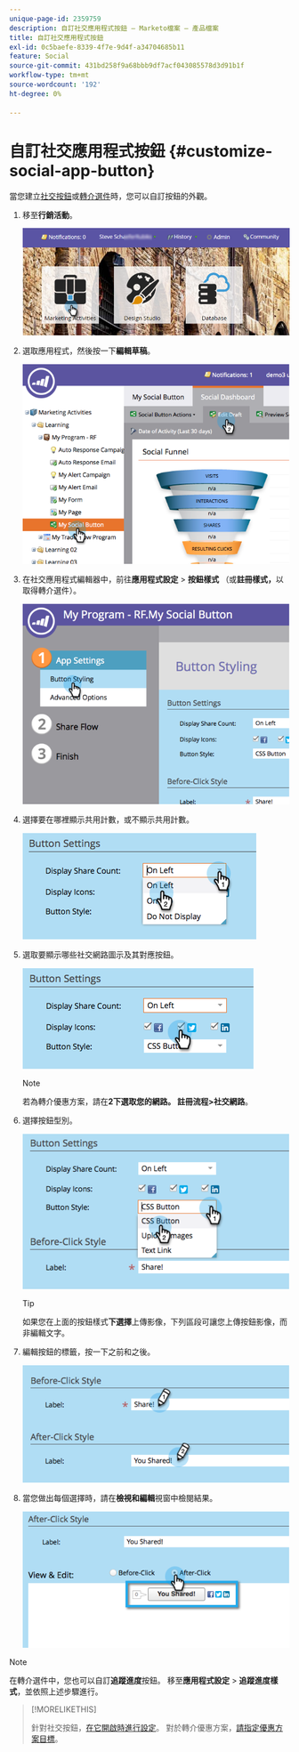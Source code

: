 ```yaml
---
unique-page-id: 2359759
description: 自訂社交應用程式按鈕 — Marketo檔案 — 產品檔案
title: 自訂社交應用程式按鈕
exl-id: 0c5baefe-8339-4f7e-9d4f-a34704685b11
feature: Social
source-git-commit: 431bd258f9a68bbb9df7acf043085578d3d91b1f
workflow-type: tm+mt
source-wordcount: '192'
ht-degree: 0%

---
```


# 自訂社交應用程式按鈕 {#customize-social-app-button}

當您建立[社交按鈕](/help/marketo/product-docs/demand-generation/landing-pages/free-form-landing-pages/add-a-social-button-to-a-free-form-landing-page.md)或[轉介選件](/help/marketo/product-docs/demand-generation/social/referral-offers/create-a-referral-offer.md)時，您可以自訂按鈕的外觀。

1. 移至&#x200B;**行銷活動**。

   ![](assets/login-marketing-activities.png)

1. 選取應用程式，然後按一下&#x200B;**編輯草稿**。

   ![](assets/image2014-9-23-17-3a3-3a34.png)

1. 在社交應用程式編輯器中，前往&#x200B;**應用程式設定** > **按鈕樣式** （或&#x200B;**註冊樣式，**&#x200B;以取得轉介選件）。

   ![](assets/image2014-9-23-17-3a3-3a57.png)

1. 選擇要在哪裡顯示共用計數，或不顯示共用計數。

   ![](assets/image2014-9-23-17-3a4-3a10.png)

1. 選取要顯示哪些社交網路圖示及其對應按鈕。

   ![](assets/image2014-9-23-17-3a4-3a22.png)

   >[!NOTE]
   >
   >若為轉介優惠方案，請在&#x200B;**2下選取您的網路。 註冊流程>社交網路**。

1. 選擇按鈕型別。

   ![](assets/image2014-9-23-17-3a4-3a50.png)

   >[!TIP]
   >
   >如果您在上面的按鈕樣式&#x200B;**下選擇**&#x200B;上傳影像，下列區段可讓您上傳按鈕影像，而非編輯文字。

1. 編輯按鈕的標籤，按一下之前和之後。

   ![](assets/image2014-9-23-17-3a5-3a30.png)

1. 當您做出每個選擇時，請在&#x200B;**檢視和編輯**&#x200B;視窗中檢閱結果。

   ![](assets/image2014-9-23-17-3a5-3a42.png)

>[!NOTE]
>
>在轉介選件中，您也可以自訂&#x200B;**追蹤進度**&#x200B;按鈕。 移至&#x200B;**應用程式設定** > **追蹤進度樣式**，並依照上述步驟進行。

>[!MORELIKETHIS]
>
>針對社交按鈕，[在它開啟時進行設定](/help/marketo/product-docs/demand-generation/social/configuring-social-actions/configure-when-social-button-opens.md)。 對於轉介優惠方案，[請指定優惠方案目標](/help/marketo/product-docs/demand-generation/social/referral-offers/specify-goal-for-referral-offer.md)。
